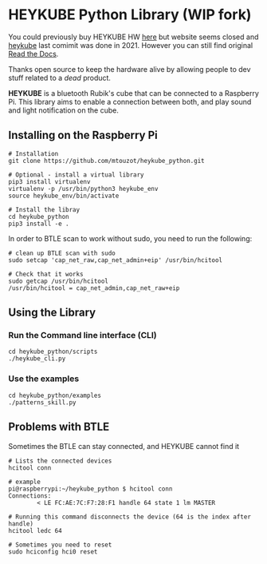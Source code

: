 # HEYKUBE Python Library (WIP fork)

You could previously buy HEYKUBE HW [here](https://www.heykube.com) but website seems closed and [heykube](https://github.com/heykube) last comimit was done in 2021. 
However you can still find original [Read the Docs](https://heykube-python.readthedocs.io/en/latest/index.html).

Thanks open source to keep the hardware alive by allowing people to dev stuff related to a _dead_ product.

__HEYKUBE__ is a bluetooth Rubik's cube that can be connected to a Raspberry Pi. This library aims to enable a connection between both, and play sound and light notification on the cube.

## Installing on the Raspberry Pi

```
# Installation
git clone https://github.com/mtouzot/heykube_python.git

# Optional - install a virtual library
pip3 install virtualenv
virtualenv -p /usr/bin/python3 heykube_env
source heykube_env/bin/activate

# Install the libray
cd heykube_python
pip3 install -e . 
```

In order to BTLE scan to work without sudo, you need to run the following:

```
# clean up BTLE scan with sudo
sudo setcap 'cap_net_raw,cap_net_admin+eip' /usr/bin/hcitool

# Check that it works
sudo getcap /usr/bin/hcitool
/usr/bin/hcitool = cap_net_admin,cap_net_raw+eip
```

## Using the Library

### Run the Command line interface (CLI)
```
cd heykube_python/scripts
./heykube_cli.py
```

### Use the examples
```
cd heykube_python/examples
./patterns_skill.py
```

## Problems with BTLE 
Sometimes the BTLE can stay connected, and HEYKUBE cannot find it

```
# Lists the connected devices
hcitool conn

# example
pi@raspberrypi:~/heykube_python $ hcitool conn
Connections:
        < LE FC:AE:7C:F7:28:F1 handle 64 state 1 lm MASTER

# Running this command disconnects the device (64 is the index after handle)
hcitool ledc 64

# Sometimes you need to reset 
sudo hciconfig hci0 reset
```

